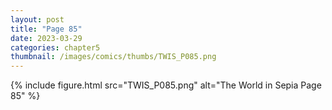 ```yaml
---
layout: post
title: "Page 85"
date: 2023-03-29
categories: chapter5
thumbnail: /images/comics/thumbs/TWIS_P085.png
---
```


{% include figure.html src="TWIS_P085.png" alt="The World in Sepia Page 85" %}